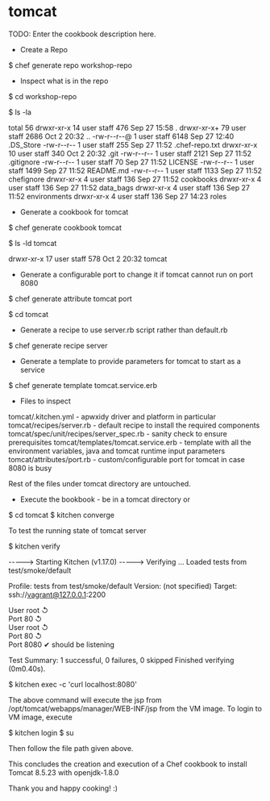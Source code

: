 # tomcat

TODO: Enter the cookbook description here.

- Create a Repo

$ chef generate repo workshop-repo

- Inspect what is in the repo

$ cd workshop-repo

$ ls -la

total 56
drwxr-xr-x  14 user  staff   476 Sep 27 15:58 .
drwxr-xr-x+ 79 user  staff  2686 Oct  2 20:32 ..
-rw-r--r--@  1 user  staff  6148 Sep 27 12:40 .DS_Store
-rw-r--r--   1 user  staff   255 Sep 27 11:52 .chef-repo.txt
drwxr-xr-x  10 user  staff   340 Oct  2 20:32 .git
-rw-r--r--   1 user  staff  2121 Sep 27 11:52 .gitignore
-rw-r--r--   1 user  staff    70 Sep 27 11:52 LICENSE
-rw-r--r--   1 user  staff  1499 Sep 27 11:52 README.md
-rw-r--r--   1 user  staff  1133 Sep 27 11:52 chefignore
drwxr-xr-x   4 user  staff   136 Sep 27 11:52 cookbooks
drwxr-xr-x   4 user  staff   136 Sep 27 11:52 data_bags
drwxr-xr-x   4 user  staff   136 Sep 27 11:52 environments
drwxr-xr-x   4 user  staff   136 Sep 27 14:23 roles

- Generate a cookbook for tomcat

$ chef generate cookbook tomcat

$ ls -ld tomcat 

drwxr-xr-x  17 user  staff   578 Oct  2 20:32 tomcat

- Generate a configurable port to change it if tomcat cannot run on port 8080

$ chef generate attribute tomcat port

$ cd tomcat

- Generate a recipe to use server.rb script rather than default.rb

$ chef generate recipe server

- Generate a template to provide parameters for tomcat to start as a service

$ chef generate template tomcat.service.erb

- Files to inspect

tomcat/.kitchen.yml - apwxidy driver and platform in particular
tomcat/recipes/server.rb - default recipe to install the required components
tomcat/spec/unit/recipes/server_spec.rb - sanity check to ensure prerequisites
tomcat/templates/tomcat.service.erb - template with all the environment variables, java and tomcat runtime input parameters
tomcat/attributes/port.rb - custom/configurable port for tomcat in case 8080 is busy

Rest of the files under tomcat directory are untouched.

- Execute the bookbook - be in a tomcat directory or

$ cd tomcat
$ kitchen converge

To test the running state of tomcat server

$ kitchen verify

-----> Starting Kitchen (v1.17.0)
-----> Verifying <default-centos-73>...
       Loaded tests from test/smoke/default 

Profile: tests from test/smoke/default
Version: (not specified)
Target:  ssh://vagrant@127.0.0.1:2200


  User root
     ↺  
  Port 80
     ↺  
  User root
     ↺  
  Port 80
     ↺  
  Port 8080
     ✔  should be listening

Test Summary: 1 successful, 0 failures, 0 skipped
       Finished verifying <default-centos-73> (0m0.40s).


$ kitchen exec -c 'curl localhost:8080'

The above command will execute the jsp from /opt/tomcat/webapps/manager/WEB-INF/jsp from the VM image.
To login to VM image, execute 

$ kitchen login
$ su
<super user passwd is vagrant>

Then follow the file path given above.

This concludes the creation and execution of a Chef cookbook to install Tomcat 8.5.23 with openjdk-1.8.0

Thank you and happy cooking! :)
